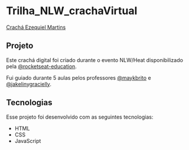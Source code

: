 # Trilha_NLW_crachaVirtual
 
 <a href="https://github.com/maykbrito">Crachá Ezequiel Martins</a>
  
<h2>Projeto</h2>
<p>Este crachá digital foi criado durante o evento NLW/Heat disponibilizado pela <a href="https://github.com/rocketseat-education">@rocketseat-education</a>.</p>
<p>Fui guiado durante 5 aulas pelos professores <a href="https://github.com/maykbrito">@maykbrito</a> e <a href="https://github.com/jakeliny">@jakelinygracielly</a>.<p/>

<h2>Tecnologias</h2>
<p>Esse projeto foi desenvolvido com as seguintes tecnologias:</p>
<ul>
  <li>HTML</li>
  <li>CSS</li>
  <li>JavaScript</li>
</ul>
